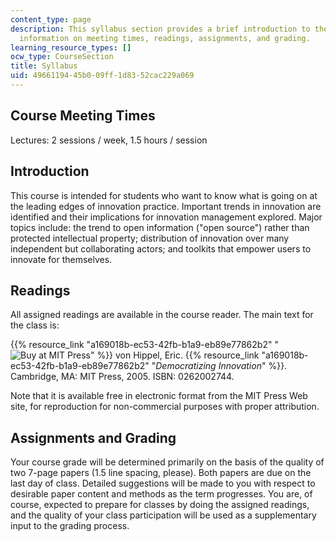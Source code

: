 ```yaml
---
content_type: page
description: This syllabus section provides a brief introduction to the course and
  information on meeting times, readings, assignments, and grading.
learning_resource_types: []
ocw_type: CourseSection
title: Syllabus
uid: 49661194-45b0-09ff-1d83-52cac229a069
---
```


Course Meeting Times
--------------------

Lectures: 2 sessions / week, 1.5 hours / session

Introduction
------------

This course is intended for students who want to know what is going on at the leading edges of innovation practice. Important trends in innovation are identified and their implications for innovation management explored. Major topics include: the trend to open information ("open source") rather than protected intellectual property; distribution of innovation over many independent but collaborating actors; and toolkits that empower users to innovate for themselves.

Readings
--------

All assigned readings are available in the course reader. The main text for the class is:

{{% resource_link "a169018b-ec53-42fb-b1a9-eb89e77862b2" "![Buy at MIT Press](/images/mp_logo.gif)" %}} von Hippel, Eric. {{% resource_link "a169018b-ec53-42fb-b1a9-eb89e77862b2" "_Democratizing Innovation_" %}}. Cambridge, MA: MIT Press, 2005. ISBN: 0262002744.

Note that it is available free in electronic format from the MIT Press Web site, for reproduction for non-commercial purposes with proper attribution.

Assignments and Grading
-----------------------

Your course grade will be determined primarily on the basis of the quality of two 7-page papers (1.5 line spacing, please). Both papers are due on the last day of class. Detailed suggestions will be made to you with respect to desirable paper content and methods as the term progresses. You are, of course, expected to prepare for classes by doing the assigned readings, and the quality of your class participation will be used as a supplementary input to the grading process.